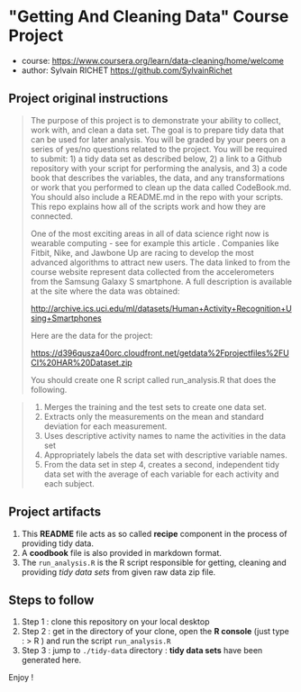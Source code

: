 # "Getting And Cleaning Data" Course Project

- course: https://www.coursera.org/learn/data-cleaning/home/welcome
- author: Sylvain RICHET <https://github.com/SylvainRichet>



Project original instructions
------------------------

> The purpose of this project is to demonstrate your ability to collect, work with, and clean a data set. The goal is to prepare tidy data that can be used for later analysis. You will be graded by your peers on a series of yes/no questions related to the project. You will be required to submit: 1) a tidy data set as described below, 2) a link to a Github repository with your script for performing the analysis, and 3) a code book that describes the variables, the data, and any transformations or work that you performed to clean up the data called CodeBook.md. You should also include a README.md in the repo with your scripts. This repo explains how all of the scripts work and how they are connected.
>
> One of the most exciting areas in all of data science right now is wearable computing - see for example this article . Companies like Fitbit, Nike, and Jawbone Up are racing to develop the most advanced algorithms to attract new users. The data linked to from the course website represent data collected from the accelerometers from the Samsung Galaxy S smartphone. A full description is available at the site where the data was obtained:
> 
> http://archive.ics.uci.edu/ml/datasets/Human+Activity+Recognition+Using+Smartphones
>
> Here are the data for the project:
>
> https://d396qusza40orc.cloudfront.net/getdata%2Fprojectfiles%2FUCI%20HAR%20Dataset.zip
> 
> You should create one R script called run_analysis.R that does the following.

> 1. Merges the training and the test sets to create one data set.
> 2. Extracts only the measurements on the mean and standard deviation for each measurement.
> 3. Uses descriptive activity names to name the activities in the data set
> 4. Appropriately labels the data set with descriptive variable names.
> 5. From the data set in step 4, creates a second, independent tidy data set with the average of each variable for each activity and each subject.


Project artifacts
-----------------

1. This **README** file acts as so called **recipe** component in the process of providing tidy data.
2. A **coodbook** file is also provided in markdown format.
3. The `run_analysis.R` is the R script responsible for getting, cleaning and providing *tidy data sets* from given raw data zip file.


Steps to follow
-----------------

1. Step 1 : clone this repository on your local desktop
2. Step 2 : get in the directory of your clone, open the **R console** (just type : > R ) and run the script `run_analysis.R`
3. Step 3 : jump to `./tidy-data` directory : **tidy data sets** have been generated here.

Enjoy !
